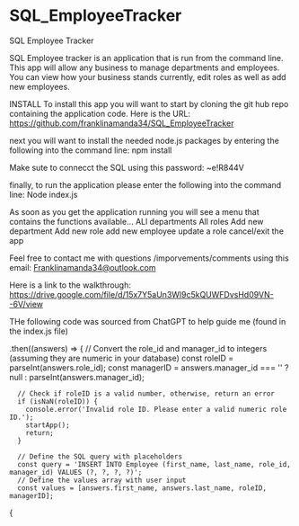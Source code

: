 # SQL_EmployeeTracker
SQL Employee Tracker

SQL Employee tracker is an application that is run from the command line. This app will allow any business to manage departments and employees.
You can view how your business stands currently, edit roles as well as add new employees.

INSTALL
To install this app you will want to start by cloning the git hub repo containing the application code. Here is the URL:
https://github.com/franklinamanda34/SQL_EmployeeTracker

next you will want to install the needed node.js packages by entering the following into the command line:
npm install

Make sute to connecct the SQL using this password: ~e!R844V

finally, to run the application please enter the following into the command line:
Node index.js

As soon as you get the application running you will see a menu that contains the functions available...
ALl departments
All roles
Add new department
Add new role
add new employee
update a role
cancel/exit the app


Feel free to contact me with questions /imporvements/comments using this email:
Franklinamanda34@outlook.com



Here is a link to the walkthrough:
https://drive.google.com/file/d/15x7Y5aUn3Wl9c5kQUWFDvsHd09VN--6V/view




THe following code was sourced from ChatGPT to help guide me (found in the index.js file)

.then((answers) => {
      // Convert the role_id and manager_id to integers (assuming they are numeric in your database)
      const roleID = parseInt(answers.role_id);
      const managerID = answers.manager_id === '' ? null : parseInt(answers.manager_id);

      // Check if roleID is a valid number, otherwise, return an error
      if (isNaN(roleID)) {
        console.error('Invalid role ID. Please enter a valid numeric role ID.');
        startApp();
        return;
      }

      // Define the SQL query with placeholders
      const query = 'INSERT INTO Employee (first_name, last_name, role_id, manager_id) VALUES (?, ?, ?, ?)';
      // Define the values array with user input
      const values = [answers.first_name, answers.last_name, roleID, managerID];

{



